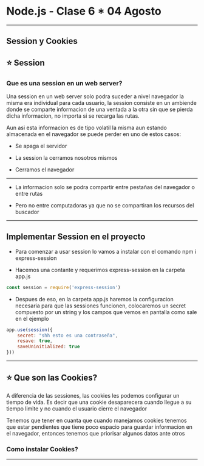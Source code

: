 # Node.js - Clase 6 * 04 Agosto

---

## Session y Cookies

## :star: Session

### Que es una session en un web server?

Una session en un web server solo podra suceder a nivel navegador la misma era individual para cada usuario, la session consiste en un ambiende donde se comparte informacion de una ventada a la otra sin que se pierda dicha informacion, no importa si se recarga las rutas.

Aun asi esta informacion es de tipo volatil la misma aun estando almacenada en el navegador se puede perder en uno de estos casos:

- Se apaga el servidor 

- La session la cerramos nosotros mismos

- Cerramos el navegador 

---

- La informacion solo se podra compartir entre pestañas del navegador o entre rutas

- Pero no entre computadoras ya que no se compartiran los recursos del buscador

---

## Implementar Session en el proyecto

- Para comenzar a usar session lo vamos a instalar con el comando npm i express-session

- Hacemos una contante y requerimos express-session en la carpeta app.js 

```JavaScript
const session = require('express-session')
```

- Despues de eso, en la carpeta app.js haremos la configuracion necesaria para que las sessiones funcionen, colocaremos un secret compuesto por un string y los campos que vemos en pantalla como sale en el ejemplo

```JavaSCript
app.use(session({
    secret: "shh esto es una contraseña",
    resave: true,
    saveUninitialized: true
}))
```

---

## :star: Que son las Cookies?

A diferencia de las sessiones, las cookies les podemos configurar un tiempo de vida.
Es decir que una cookie desaparecera cuando llegue a su tiempo limite y no cuando el usuario cierre el navegador 

Tenemos que tener en cuanta que cuando manejamos cookies tenemos que estar pendientes que tiene poco espacio para guardar informacion en el navegador,
entonces tenemos que priorisar algunos datos ante otros 

### Como instalar Cookies?

---

